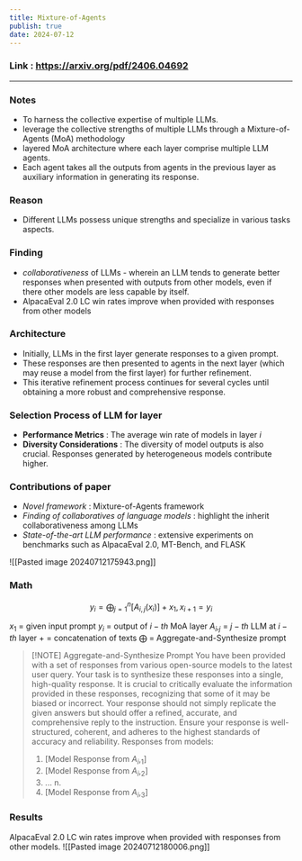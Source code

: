```yaml
---
title: Mixture-of-Agents
publish: true
date: 2024-07-12
---
```

### Link :  https://arxiv.org/pdf/2406.04692
---
### Notes
- To harness the collective expertise of multiple LLMs. 
- leverage the collective strengths of multiple LLMs through a Mixture-of-Agents (MoA) methodology
- layered MoA architecture where each layer comprise multiple LLM agents. 
- Each agent takes all the outputs from agents in the previous layer as auxiliary information in generating its response. 

### Reason
 - Different LLMs possess unique strengths and specialize in various tasks aspects.

### Finding
- *collaborativeness* of LLMs - wherein an LLM tends to generate better responses when presented with outputs from other models, even if there other models are less capable by itself.
- AlpacaEval 2.0 LC win rates improve when provided with responses from other models

### Architecture 
- Initially, LLMs in the first layer generate responses to a given prompt. 
- These responses are then presented to agents in the next layer (which may reuse a model from the first layer) for further refinement. 
- This iterative refinement process continues for several cycles until obtaining a more robust and comprehensive response. 

### Selection Process of LLM for layer
- **Performance Metrics** : The average win rate of models in layer *i* 
- **Diversity Considerations** : The diversity of model outputs is also crucial. Responses generated by heterogeneous models contribute higher.

### Contributions of paper
- *Novel framework* : Mixture-of-Agents framework
- *Finding of collaboratives of language models* : highlight the inherit collaborativeness among LLMs 
- *State-of-the-art LLM performance* : extensive experiments on benchmarks such as AlpacaEval 2.0, MT-Bench, and FLASK

![[Pasted image 20240712175943.png]]
### Math

$$
 y_i = \bigoplus_{j=1}^{n} [A_{i,j}(x_i)] + x_1, \, x_{i+1} = y_i \tag{1}
$$

$x_1$ = given input prompt
$y_i$ =  output of $i-th$  MoA layer
$A_i,_j$ = $j-th$ LLM at $i-th$ layer
$+$  = concatenation of texts
$\bigoplus$ = Aggregate-and-Synthesize prompt


> [!NOTE] Aggregate-and-Synthesize Prompt
> You have been provided with a set of responses from various open-source models to the latest user query. Your task is to synthesize these responses into a single, high-quality response. It is crucial to critically evaluate the information provided in these responses, recognizing that some of it may be biased or incorrect. Your response should not simply replicate the given answers but should offer a refined, accurate, and comprehensive reply to the instruction. Ensure your response is well-structured, coherent, and adheres to the highest standards of accuracy and reliability. Responses from models: 
> 1. [Model Response from $A_i,_1$] 
> 2. [Model Response from $A_i,_2$]
> 3. ... n. 
> 4. [Model Response from $A_i,_3$]


### Results
AlpacaEval 2.0 LC win rates improve when provided with responses from other models.
![[Pasted image 20240712180006.png]]
